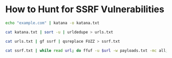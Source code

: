 # How to Hunt for SSRF Vulnerabilities

```bash
echo "example.com" | katana -o katana.txt

cat katana.txt | sort -u | urldedupe > urls.txt

cat urls.txt | gf ssrf | qsreplace FUZZ > ssrf.txt

cat ssrf.txt | while read url; do ffuf -u $url -w payloads.txt -mc all; done
```

